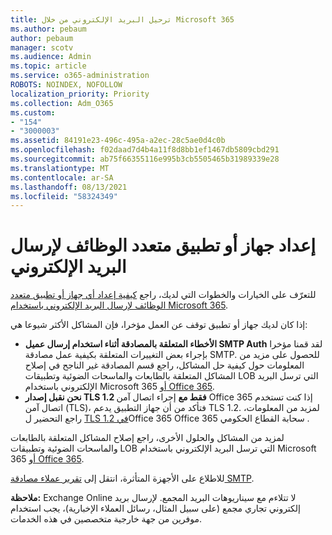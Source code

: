 ```yaml
---
title: ترحيل البريد الإلكتروني من خلال Microsoft 365
ms.author: pebaum
author: pebaum
manager: scotv
ms.audience: Admin
ms.topic: article
ms.service: o365-administration
ROBOTS: NOINDEX, NOFOLLOW
localization_priority: Priority
ms.collection: Adm_O365
ms.custom:
- "154"
- "3000003"
ms.assetid: 84191e23-496c-495a-a2ec-28c5ae0d4c0b
ms.openlocfilehash: f02daad7d4b4a11f8d8bb1ef1467db5809cbd291
ms.sourcegitcommit: ab75f66355116e995b3cb5505465b31989339e28
ms.translationtype: MT
ms.contentlocale: ar-SA
ms.lasthandoff: 08/13/2021
ms.locfileid: "58324349"
---
```

# <a name="set-up-a-multifunction-device-or-application-to-send-email"></a>إعداد جهاز أو تطبيق متعدد الوظائف لإرسال البريد الإلكتروني

للتعرّف على الخيارات والخطوات التي لديك، راجع [كيفية إعداد أي جهاز أو تطبيق متعدد الوظائف لإرسال البريد الإلكتروني باستخدام Microsoft 365](https://docs.microsoft.com/Exchange/mail-flow-best-practices/how-to-set-up-a-multifunction-device-or-application-to-send-email-using-microsoft-365-or-office-365).
  
إذا كان لديك جهاز أو تطبيق توقف عن العمل مؤخرا، فإن المشاكل الأكثر شيوعا هي:

- **الأخطاء المتعلقة بالمصادقة أثناء استخدام إرسال عميل SMTP Auth** لقد قمنا مؤخرا بإجراء بعض التغييرات المتعلقة بكيفية عمل مصادقة SMTP. للحصول على مزيد من المعلومات حول كيفية حل المشاكل، راجع قسم المصادقة غير الناجح في إصلاح المشاكل المتعلقة بالطابعات والماسحات الضوئية وتطبيقات LOB التي ترسل البريد الإلكتروني باستخدام Microsoft 365 [أو Office 365](https://docs.microsoft.com/Exchange/mail-flow-best-practices/fix-issues-with-printers-scanners-and-lob-applications-that-send-email-using-off#error-authentication-unsuccessful).
- **نحن نقبل إصدار TLS 1.2 فقط مع** إجراء اتصال آمن Office 365 إذا كنت تستخدم اتصال آمن (TLS)، فتأكد من أن جهاز التطبيق يدعم TLS 1.2. لمزيد من المعلومات، راجع التحضير ل [TLS 1.2 في](https://docs.microsoft.com/microsoft-365/compliance/prepare-tls-1.2-in-office-365)Office 365 Office 365 سحابة القطاع الحكومي .
 
لمزيد من المشاكل والحلول الأخرى، راجع إصلاح المشاكل المتعلقة بالطابعات والماسحات الضوئية وتطبيقات LOB التي ترسل البريد الإلكتروني باستخدام Microsoft 365 [أو Office 365](https://docs.microsoft.com/Exchange/mail-flow-best-practices/fix-issues-with-printers-scanners-and-lob-applications-that-send-email-using-off).

للاطلاع على الأجهزة المتأثرة، انتقل إلى [تقرير عملاء مصادقة SMTP](https://protection.office.com/mailflow/dashboard).

**ملاحظة:** Exchange Online لا تتلاءم مع سيناريوهات البريد المجمع. لإرسال بريد إلكتروني تجاري مجمع (على سبيل المثال، رسائل العملاء الإخبارية)، يجب استخدام موفرين من جهة خارجية متخصصين في هذه الخدمات.
